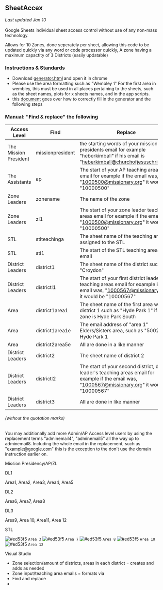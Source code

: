 ## SheetAccex

_Last updated Jan 10_ <br></br>
Google Sheets individual sheet access control without use of any non-mass technology.

Allows for 10 Zones, done seperately per sheet, allowing this code to be updated quickly via any word or code processor quickly, A zone having a maximum capactity of 3 Districts (easily updatable)

### Instructions & Standards
- Download [generator.html](/generator.html) and open it in chrome
- Please use the area formatting such as "Wembley 1" For the first area in wembley, this must be used in all places pertaining to the sheets, such as the sheet names, plots for x sheets names, and in the app scripts.
- this [document](/docs/generator.md) goes over how to correctly fill in the generator and the following steps

### Manual: "Find & replace" the following

| Access Level | Find  | Replace |
| ------------- | ------------- | ------------- |
| The Mission President | missionpresident  | the starting words of your mission presidents email for example "heberkimball" if his email is "heberkimball@churchofjesuschrist.org" |
| The Assistants | ap | The start of your AP teaching areas email for example if the email was, "1000500@missionary.org" it would be "10000500" |
| Zone Leaders | zonename | The name of the zone |
| Zone Leaders | zl1 | The start of your zone leader teaching areas email for example if the email was, "1000500@missionary.org" it would be "10000500" |
| STL | stlteachinga | The sheet name of the teaching area assigned to the STL |
| STL | stl1 | The start of the STL teaching areas email
| District Leaders | district1 | The sheet name of the district such as "Croydon" |
| District Leaders | districtl1 | The start of your first district leader's teaching areas email for example if the email was, "1000567@missionary.org" it would be "10000567" |
| Area | district1area1 | The sheet name of the first area within district 1 such as "Hyde Park 1" if the zone is Hyde Park South |
| Area | district1area1e | The email address of "area 1" Elders/Sisters area, such as "50023" for Hyde Park 1 |
| Area | district2area5e | All are done in a like manner |
| District Leaders | district2  | The sheet name of district 2 |
| District Leaders | districtl2 | The start of your second district, district leader's teaching areas email for example if the email was, "1000567@missionary.org" it would be "10000567" |
| District Leaders | district3 | All are done in like manner |

###### (without the quotation marks)
You may additionally add more Admin/AP Access level users by using the replacement terms "adminemail4", "adminemail5" all the way up to adminemail8. Including the whole email in the replacement, such as "example@google.com" this is the exception to the don't use the domain instruction earlier on.






Mission Presidency/AP/ZL

DL1

Area1, Area2, Area3, Area4, Area5

DL2

Area6, Area7, Area8

DL3

Area9, Area 10, Area11, Area 12

STL

![#ed53f5](https://placehold.co/15x15/ed53f5/ed53f5.png) `Area 3`
![#ed53f5](https://placehold.co/15x15/ed53f5/ed53f5.png) `Area 7`
![#ed53f5](https://placehold.co/15x15/ed53f5/ed53f5.png) `Area 8`
![#ed53f5](https://placehold.co/15x15/ed53f5/ed53f5.png) `Area 10`
![#ed53f5](https://placehold.co/15x15/ed53f5/ed53f5.png) `Area 12`








Visual Studio
- Zone selection/amount of districts, areas in each district = creates and adds as needed
- Zone input/teaching area emails = formats via
- Find and replace
- 

